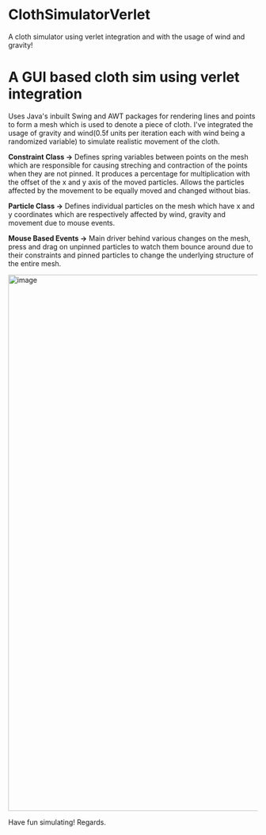 # ClothSimulatorVerlet
A cloth simulator using verlet integration and with the usage of wind and gravity!

# A GUI based cloth sim using verlet integration
Uses Java's inbuilt Swing and AWT packages for rendering lines and points to form a mesh which is used to denote a piece of cloth. I've integrated the usage of gravity and wind(0.5f units per iteration each with wind being a randomized variable) to simulate realistic movement of the cloth. 

**Constraint Class ->**
 Defines spring variables between points on the mesh which are responsible for causing streching and contraction of the points when they are not pinned. It produces a percentage for multiplication with the offset of the x and y axis of the moved particles. Allows the particles affected by the movement to be equally moved and changed without bias.

**Particle Class ->**
 Defines individual particles on the mesh which have x and y coordinates which are respectively affected by wind, gravity and movement due to mouse events.

**Mouse Based Events ->**
 Main driver behind various changes on the mesh, press and drag on unpinned particles to watch them bounce around due to their constraints and pinned particles to change the underlying structure of the entire mesh.

<img width="1920" height="1080" alt="image" src="https://github.com/user-attachments/assets/58b5db4a-6d74-4db0-88da-5b568c7efbe8" />

Have fun simulating! Regards.
